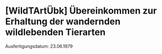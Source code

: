 # [WildTArtÜbk] Übereinkommen zur Erhaltung der wandernden wildlebenden Tierarten

Ausfertigungsdatum: 23.06.1979

 